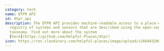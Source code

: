 ```yaml
---
category: tech
name: DTPR API
id: dtpr_api
description: The DTPR API provides machine-readable access to a place-centric
  registry of systems and sensors that are described using the open-source DTPR
  taxonomy. Find out more about the system
  [here](https://github.com/Helpful-Places/dtpr)
icon: https://res.cloudinary.com/helpful-places/image/upload/v1664832809/dtpr-icons/tech/dtpr_api_krp7kl.svg
---
```

